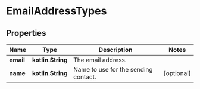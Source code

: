 
# EmailAddressTypes

## Properties
| Name | Type | Description | Notes |
| ------------ | ------------- | ------------- | ------------- |
| **email** | **kotlin.String** | The email address. |  |
| **name** | **kotlin.String** | Name to use for the sending contact. |  [optional] |



